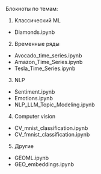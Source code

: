 Блокноты по темам:
1) Классический ML
- Diamonds.ipynb

2) Временные ряды
- Avocado_time_series.ipynb
- Amazon_Time_Series.ipynb
- Tesla_Time_Series.ipynb

3) NLP
- Sentiment.ipynb
- Emotions.ipynb
- NLP_LLM_Topic_Modeling.ipynb

4) Computer vision
- CV_mnist_classification.ipynb
- CV_fmnist_classification.ipynb

5) Другие
- GEOML.ipynb
- GEO_embeddings.ipynb




